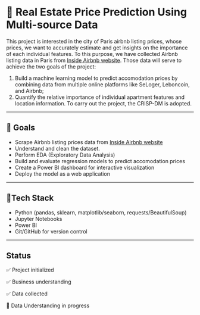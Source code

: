 # 🚀 Real Estate Price Prediction Using Multi-source Data
This project is interested in the city of Paris airbnb listing prices, whose prices, we want to accurately estimate and get insights on the importance of each individual features.
To this purpose, we have collected Airbnb listing data in Paris from [Inside Airbnb website](https://insideairbnb.com/fr/get-the-data/).
Those data will serve to achieve the two goals of the project: 
1. Build a machine learning model to predict accomodation prices by combining data from multiple online platforms like SeLoger, Leboncoin, and Airbnb;
2. Quantify the relative importance of individual apartment features and location information. 
To carry out the project, the CRISP-DM is adopted.
---

## 📍 Goals
- Scrape Airbnb listing prices data from [Inside Airbnb website](https://insideairbnb.com/fr/get-the-data/)
- Understand and clean the dataset.
- Perform EDA (Exploratory Data Analysis)
- Build and evaluate regression models to predict accomodation prices
- Create a Power BI dashboard for interactive visualization
- Deploy the model as a web application
---
## 🧰Tech Stack
- Python (pandas, sklearn, matplotlib/seaborn, requests/BeautifulSoup)
- Jupyter Notebooks
- Power BI
- Git/GitHub for version control
---
## Status
✅ Project initialized

✅ Business understanding

✅ Data collected

🚧 Data Understanding in progress
